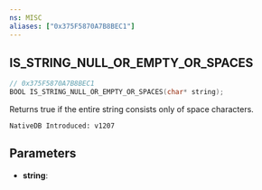 ```yaml
---
ns: MISC
aliases: ["0x375F5870A7B8BEC1"]
---
```

## IS_STRING_NULL_OR_EMPTY_OR_SPACES

```c
// 0x375F5870A7B8BEC1
BOOL IS_STRING_NULL_OR_EMPTY_OR_SPACES(char* string);
```

Returns true if the entire string consists only of space characters.

```
NativeDB Introduced: v1207
```

## Parameters
* **string**:
